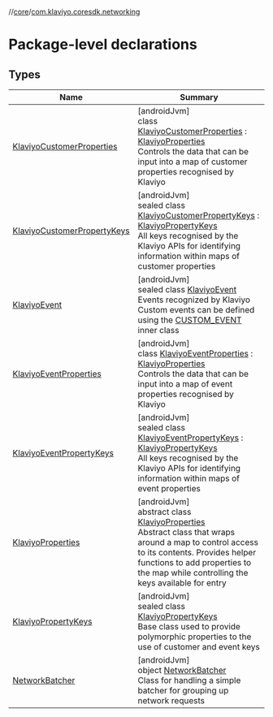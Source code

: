 //[core](../../index.md)/[com.klaviyo.coresdk.networking](index.md)

# Package-level declarations

## Types

| Name | Summary |
|---|---|
| [KlaviyoCustomerProperties](-klaviyo-customer-properties/index.md) | [androidJvm]<br>class [KlaviyoCustomerProperties](-klaviyo-customer-properties/index.md) : [KlaviyoProperties](-klaviyo-properties/index.md)<br>Controls the data that can be input into a map of customer properties recognised by Klaviyo |
| [KlaviyoCustomerPropertyKeys](-klaviyo-customer-property-keys/index.md) | [androidJvm]<br>sealed class [KlaviyoCustomerPropertyKeys](-klaviyo-customer-property-keys/index.md) : [KlaviyoPropertyKeys](-klaviyo-property-keys/index.md)<br>All keys recognised by the Klaviyo APIs for identifying information within maps of customer properties |
| [KlaviyoEvent](-klaviyo-event/index.md) | [androidJvm]<br>sealed class [KlaviyoEvent](-klaviyo-event/index.md)<br>Events recognized by Klaviyo Custom events can be defined using the [CUSTOM_EVENT](-klaviyo-event/-c-u-s-t-o-m_-e-v-e-n-t/index.md) inner class |
| [KlaviyoEventProperties](-klaviyo-event-properties/index.md) | [androidJvm]<br>class [KlaviyoEventProperties](-klaviyo-event-properties/index.md) : [KlaviyoProperties](-klaviyo-properties/index.md)<br>Controls the data that can be input into a map of event properties recognised by Klaviyo |
| [KlaviyoEventPropertyKeys](-klaviyo-event-property-keys/index.md) | [androidJvm]<br>sealed class [KlaviyoEventPropertyKeys](-klaviyo-event-property-keys/index.md) : [KlaviyoPropertyKeys](-klaviyo-property-keys/index.md)<br>All keys recognised by the Klaviyo APIs for identifying information within maps of event properties |
| [KlaviyoProperties](-klaviyo-properties/index.md) | [androidJvm]<br>abstract class [KlaviyoProperties](-klaviyo-properties/index.md)<br>Abstract class that wraps around a map to control access to its contents. Provides helper functions to add properties to the map while controlling the keys available for entry |
| [KlaviyoPropertyKeys](-klaviyo-property-keys/index.md) | [androidJvm]<br>sealed class [KlaviyoPropertyKeys](-klaviyo-property-keys/index.md)<br>Base class used to provide polymorphic properties to the use of customer and event keys |
| [NetworkBatcher](-network-batcher/index.md) | [androidJvm]<br>object [NetworkBatcher](-network-batcher/index.md)<br>Class for handling a simple batcher for grouping up network requests |
